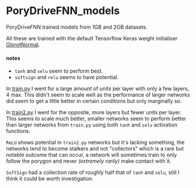 # PoryDriveFNN_models
PoryDriveFNN trained models from 1GB and 2GB datasets.

All these are trained with the default Tensorflow Keras weight initialiser [GlorotNormal](https://www.tensorflow.org/api_docs/python/tf/keras/initializers/GlorotNormal).

#### notes
- `tanh` and `selu` seem to perform best.
- `softsign` and `relu` seems to have potential.

In [train.py](https://github.com/PoryDrive/PoryDriveFNN/blob/main/train.py) I went for a large amount of units per layer with only a few layers, 4 max. This didn't seem to scale well as the performance of larger networks did seem to get a little better in certain conditions but only marginally so.

In [train2.py](https://github.com/PoryDrive/PoryDriveFNN/blob/main/train2.py) I went for the opposite, more layers but fewer units per layer. This seems to scale much better, smaller networks seem to perform better than larger networks from `train.py` using both `tanh` and `selu` activation functions.

`ReLU` shows potential in `train2.py` networks but it's lacking something, the networks tend to become stalkers and not "collectors" which is a rare but notable outcome that can occur, a network will sometimes train to only follow the porygon and never _(extremely rarily)_ make contact with it.

`SoftSign` had a collection rate of roughly half that of `tanh` and `selu`, still I think it could be worth investigation.
